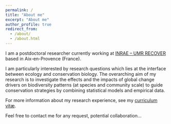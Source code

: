 ```yaml
---
permalink: /
title: "About me"
excerpt: "About me"
author_profile: true
redirect_from: 
  - /about/
  - /about.html
---
```


I am a postdoctoral researcher currently working at [INRAE – UMR RECOVER](https://www6.paca.inrae.fr/recover/) based in Aix-en-Provence (France).

I am particularly interested by research questions which lies at the interface between ecology and conservation biology. The overarching aim of my research is to investigate the effects and the impacts of global change drivers on biodiversity patterns (at species and community scale) to guide conservation strategies by combining statistical models and empirical data.

For more information about my research experience, see my [curriculum vitæ](cv).

Feel free to contact me for any request, potential collaboration…
